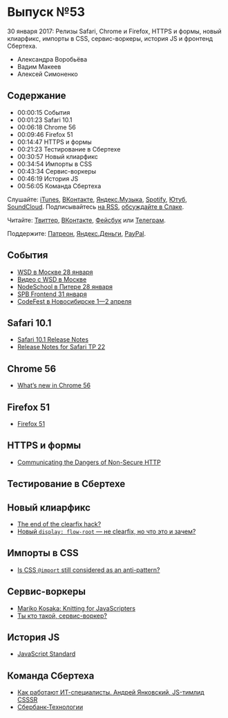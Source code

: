 # Выпуск №53

30 января 2017: Релизы Safari, Chrome и Firefox, HTTPS и формы, новый клиарфикс, импорты в CSS, сервис-воркеры, история JS и фронтенд Сбертеха.

- Александра Воробьёва
- Вадим Макеев
- Алексей Симоненко

## Содержание

- 00:00:15 События
- 00:01:23 Safari 10.1
- 00:06:18 Chrome 56
- 00:09:46 Firefox 51
- 00:14:47 HTTPS и формы
- 00:21:23 Тестирование в Сбертехе
- 00:30:57 Новый клиарфикс
- 00:34:54 Импорты в CSS
- 00:43:34 Сервис-воркеры
- 00:46:19 История JS
- 00:56:05 Команда Сбертеха

Слушайте: [iTunes](https://itunes.apple.com/podcast/id1080500016), [ВКонтакте](https://vk.com/podcasts-32017543), [Яндекс.Музыка](https://music.yandex.ru/album/6245956), [Spotify](https://open.spotify.com/show/3rzAcADjpBpXt73L0epTjV), [Ютуб](https://www.youtube.com/playlist?list=PLMBnwIwFEFHcwuevhsNXkFTcadeX5R1Go), [SoundCloud](https://soundcloud.com/web-standards). Подписывайтесь [на RSS](https://web-standards.ru/podcast/feed/), [обсуждайте в Слаке](http://slack.web-standards.ru/).

Читайте: [Твиттер](https://twitter.com/webstandards_ru), [ВКонтакте](https://vk.com/webstandards_ru), [Фейсбук](https://www.facebook.com/webstandardsru) или [Телеграм](https://t.me/webstandards_ru).

Поддержите: [Патреон](https://www.patreon.com/webstandards_ru), [Яндекс.Деньги](https://money.yandex.ru/to/41001119329753), [PayPal](https://www.paypal.me/pepelsbey).

## События

- [WSD в Москве 28 января](https://wsd.events/2017/01/28/)
- [Видео с WSD в Москве](https://youtu.be/Z4E2drxNjMk)
- [NodeSchool в Питере 28 января](https://github.com/nodeschool/spb/issues/47)
- [SPB Frontend 31 января](https://vk.com/spb_frontend_meetup_170131)
- [CodeFest в Новосибирске 1—2 апреля](https://2017.codefest.ru/)

## Safari 10.1

- [Safari 10.1 Release Notes](https://developer.apple.com/library/prerelease/content/releasenotes/General/WhatsNewInSafari/Articles/Safari_10_1.html)
- [Release Notes for Safari TP 22](https://webkit.org/blog/7354/release-notes-for-safari-technology-preview-22/)

## Chrome 56

- [What’s new in Chrome 56](https://youtu.be/F4DfGVbvRpY)

## Firefox 51

- [Firefox 51](http://tanalin.com/blog/2017/01/firefox-51/)

## HTTPS и формы

- [Communicating the Dangers of Non-Secure HTTP](https://blog.mozilla.org/security/2017/01/20/communicating-the-dangers-of-non-secure-http/)

## Тестирование в Сбертехе

## Новый клиарфикс

- [The end of the clearfix hack?](https://rachelandrew.co.uk/archives/2017/01/24/the-end-of-the-clearfix-hack)
- [Новый `display: flow-root` — не clearfix, но что это и зачем?](http://css-live.ru/faq/displayflow-root-not-clearfix.html)

## Импорты в CSS

- [Is CSS `@import` still considered as an anti-pattern?](https://discourse.wicg.io/t/is-css-import-still-considered-as-an-anti-pattern/1967)

## Сервис-воркеры

- [Mariko Kosaka: Knitting for JavaScripters](https://youtu.be/X1Cc1vrvjdY)
- [Ты кто такой, сервис-воркер?](https://medium.com/p/9bce3b1201b6)

## История JS

- [JavaScript Standard](https://ponyfoo.com/articles/standard)

## Команда Сбертеха

- [Как работают ИТ-специалисты. Андрей Янковский, JS-тимлид CSSSR](https://habr.ru/p/320372/)
- [Сбербанк-Технологии](https://sber-tech.com/)
